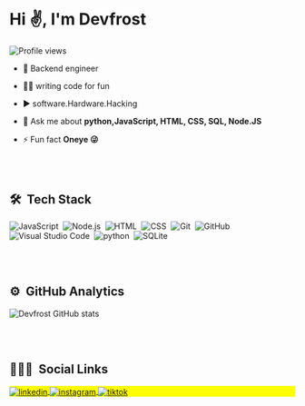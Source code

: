 <h1 align="left">Hi ✌, I'm Devfrost</h1>
<p align="left"> <img src="https://komarev.com/ghpvc/?username=maykbrito&color=yellow" alt="Profile views" /> </p>


- 🔭 Backend engineer

- 👨‍💻 writing code for fun

- ▶️ software.Hardware.Hacking

- 💬 Ask me about **python,JavaScript, HTML, CSS, SQL, Node.JS**

- ⚡ Fun fact **Oneye 😜**

<br><br>

## 🛠 &nbsp;Tech Stack

![JavaScript](https://img.shields.io/badge/-JavaScript-05122A?style=flat&logo=javascript)&nbsp;
![Node.js](https://img.shields.io/badge/-Node.js-05122A?style=flat&logo=node.js)&nbsp;
![HTML](https://img.shields.io/badge/-HTML-05122A?style=flat&logo=HTML5)&nbsp;
![CSS](https://img.shields.io/badge/-CSS-05122A?style=flat&logo=CSS3&logoColor=1572B6)&nbsp;
![Git](https://img.shields.io/badge/-Git-05122A?style=flat&logo=git)&nbsp;
![GitHub](https://img.shields.io/badge/-GitHub-05122A?style=flat&logo=github)&nbsp;
![Visual Studio Code](https://img.shields.io/badge/-Visual%20Studio%20Code-05122A?style=flat&logo=visual-studio-code&logoColor=007ACC)&nbsp;
![python](https://img.shields.io/badge/-python-05122A?style=flat&logo=python)&nbsp;
![SQLite](https://img.shields.io/badge/-SQLite-05122A?style=flat&logo=sqlite)&nbsp;

<br><br>

## ⚙️ &nbsp;GitHub Analytics
![Devfrost GitHub stats](https://github-readme-stats.vercel.app/api?username=Devfrost&show_icons=true&theme=radical)


<br><br>

## 👨🏽‍🦲 &nbsp;Social Links

<p align="left" style="background:yellow">

<a href="https://www.linkedin.com/in/joy-meireles-5257a9191/" target="_blank">
  <img align="center" src="https://img.shields.io/badge/-Devfrost-05122A?style=flat&logo=linkedin" alt="linkedin"/>
</a>
<a href="https://instagram.com/joy.meireles" target="_blank">
 <img align="center" src="https://img.shields.io/badge/-Devfrost-05122A?style=flat&logo=instagram" alt="instagram"/>
</a>
<a href="https://www.tiktok.com/@devfros" target="_blank">
  <img align="center" src="https://img.shields.io/badge/-Devfrost-05122A?style=flat&logo=tiktok"alt="tiktok"/>
</p>



